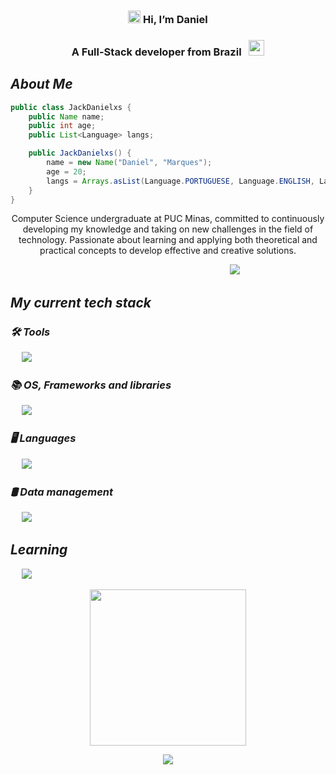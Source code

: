 <h3 align="center"><img src="https://raw.githubusercontent.com/MartinHeinz/MartinHeinz/master/wave.gif" width="20px"> Hi, I’m Daniel</h3>
<h3 align="center">A Full-Stack developer from Brazil &nbsp; <img width="25" src="http://purecatamphetamine.github.io/country-flag-icons/3x2/BR.svg"/></h3>

## ***About Me***

```java
public class JackDanielxs {
    public Name name;
    public int age;
    public List<Language> langs;

    public JackDanielxs() {
        name = new Name("Daniel", "Marques");
        age = 20;
        langs = Arrays.asList(Language.PORTUGUESE, Language.ENGLISH, Language.SPANISH, Language.FRENCH);
    }
}
```

<p align="center">Computer Science undergraduate at PUC Minas, committed to continuously developing my knowledge and taking on new challenges in the field of technology. Passionate about learning and applying both theoretical and practical concepts to develop effective and creative solutions.</p>
<p align="center">
    <span>&emsp;&emsp;&emsp;&emsp;&emsp;&emsp;&emsp;&emsp;&emsp;&emsp;&emsp;&emsp;&emsp;&emsp;&emsp;</span>
    <a href="https://git.io/typing-svg">
        <img src="https://readme-typing-svg.herokuapp.com?color=79c0ff&lines=Creative+Developer;Continuous+Learner;Code+Troubleshooter;Pragmatic+Engineer;Innovative+Creator;Performance+Tuner" />
    </a>
</p>

## ***My current tech stack***

### ***🛠️ Tools***

<p align="left">
  <span>&emsp;</span>
  <a href="https://skillicons.dev">
    <img src="https://skillicons.dev/icons?i=visualstudio,vscode,eclipse,github,aws,azure,stackoverflow" />
  </a>
</p>

### ***📚 OS, Frameworks and libraries***

<p align="left">
  <span>&emsp;</span>
  <a href="https://skillicons.dev">
    <img src="https://skillicons.dev/icons?i=windows,dotnet,spring,maven,cmake,fastapi" />
  </a>
</p>

### ***🖥️ Languages***

<p align="left">
  <span>&emsp;</span>
  <a href="https://skillicons.dev">
    <img src="https://skillicons.dev/icons?i=c,cs,java,html,css,js" />
  </a>
</p>

### ***🛢️ Data management***

<p align="left">
  <span>&emsp;</span>
  <a href="https://skillicons.dev">
    <img src="https://skillicons.dev/icons?i=postgres,mysql,supabase" />
  </a>
</p>

## ***Learning***

<p align="left">
  <span>&emsp;</span>
  <a href="https://skillicons.dev">
    <img src="https://skillicons.dev/icons?i=py,ts,tailwind,nodejs" />
  </a>
</p>

<p align="middle">
    <a href="https://github.com/kittinan/spotify-github-profile">
        <img src="https://spotify-github-profile.kittinanx.com/api/view?uid=dmmarquestop1&cover_image=true&theme=default&show_offline=true&background_color=0d1117&interchange=true&bar_color_cover=true" 
             width="250"/>
    </a>
</p>

<p align="middle">
    <img src="https://visitor-badge.laobi.icu/badge?page_id=JackDanielxs.JackDanielxs&style=for-the-badge&color=79c0ff&label=Profile%20Views&logo=eye&logoColor=white&labelColor=0b1c2c" />
</p>
    
